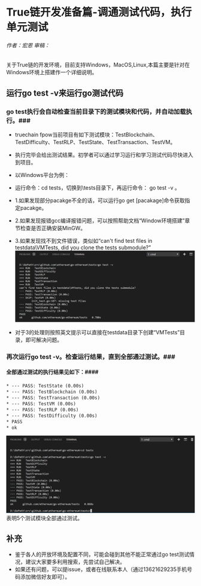 # True链开发准备篇-调通测试代码，执行单元测试 #
###### 作者：宏恩 审稿：

关于True链的开发环境，目前支持Windows，MacOS,Linux,本篇主要是针对在Windows环境上搭建作一个详细说明。

## 运行go test -v来运行go测试代码 ##
### go test执行会自动检查当前目录下的测试模块和代码，并自动加载执行。###
* truechain fpow当前项目有如下测试模块：TestBlockchain、TestDifficulty、TestRLP、TestState、TestTransaction、TestVM。
* 执行完毕会给出测试结果。初学者可以通过学习运行和学习测试代码尽快进入到项目。

* 以Windows平台为例：
* 运行命令：cd tests，切换到\tests目录下，再运行命令： go test -v 。

* 1.如果发现部分pacakge不全的话，可以运行go get [pacakage]命令获取指定pacakge。
* 2.如果发现报错gcc编译报错问题，可以按照帮助文档“Window环境搭建”章节检查是否正确安装MinGW。
* 3.如果发现找不到文件错误，类似如“can't find test files in testdata\VMTests, did you clone the tests submodule?”
![测试不通过](../img/run_go_test_fail.png)
* 对于3的处理则按照英文提示可以直接在testdata目录下创建“VMTests”目录，即可解决问题。

### 再次运行go test -v。检查运行结果，直到全部通过测试。###
#### 全部通过测试的执行结果见如下：#### 
```
* --- PASS: TestState (0.00s)
* --- PASS: TestBlockchain (0.00s)
* --- PASS: TestTransaction (0.00s)
* --- PASS: TestVM (0.00s)
* --- PASS: TestRLP (0.00s)
* --- PASS: TestDifficulty (0.00s)
* PASS
* ok
```  
![测试通过](../img/run_go_test_ok.png)
表明5个测试模块全部通过测试。
## 补充 ##
* 鉴于各人的开放环境及配置不同，可能会碰到其他不能正常通过go test测试情况，建议大家要多利用搜索，先尝试自己解决。
* 如果还有问题，可以提issue，或者在线联系本人（通过13621629235手机号码添加微信好友即可）。
